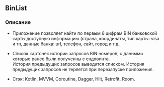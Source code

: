 ## BinList

### Описание

- Приложение позволяет найти по первым 6 цифрам BIN банковской карты доступную информацию 
(страна, координаты, тип карты: visa и тп, данные банка: url, телефон, сайт, город и т.д.

- Список карточек истории запросов BIN номеров, с данными которые ранее были полученны с ендпоинта.  
История предыдущих запросов выводится списком. 
История предыдущих запросов не теряется при перезапуске приложения. 

- Стэк:
Kotlin, MVVM, Coroutine, Dagger, Hilt, Retrofit, Room. 


